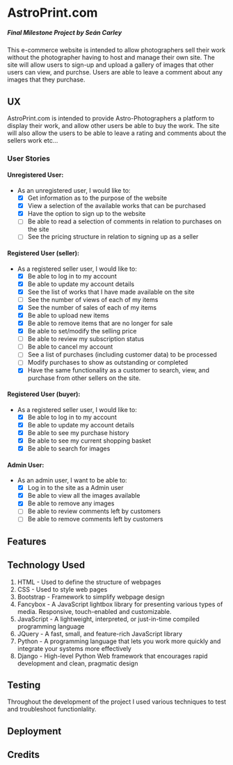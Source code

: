 # AstroPrint.com
##### Final Milestone Project by Seán Carley
This e-commerce website is intended to allow photographers sell their work 
without the photographer having to host and manage their own site. The site 
will allow users to sign-up and upload a gallery of images that other users 
can view, and purchse. Users are able to leave a comment about any images that 
they purchase.

## UX
AstroPrint.com is intended to provide Astro-Photographers a platform to display 
their work, and allow other users be able to buy the work. The site will also 
allow the users to be able to leave a rating and comments about the sellers 
work etc...

### User Stories
#### Unregistered User:
- As an unregistered user, I would like to:
  - [x] Get information as to the purpose of the website
  - [x] View a selection of the available works that can be purchased
  - [x] Have the option to sign up to the website
  - [ ] Be able to read a selection of comments in relation to purchases on the site
  - [ ] See the pricing structure in relation to signing up as a seller

#### Registered User (seller):
- As a registered seller user, I would like to:
  - [x] Be able to log in to my account
  - [x] Be able to update my account details
  - [x] See the list of works that I have made available on the site
  - [ ] See the number of views of each of my items
  - [x] See the number of sales of each of my items
  - [x] Be able to upload new items
  - [x] Be able to remove items that are no longer for sale
  - [x] Be able to set/modify the selling price
  - [ ] Be able to review my subscription status
  - [ ] Be able to cancel my account
  - [ ] See a list of purchases (including customer data) to be processed
  - [ ] Modify purchases to show as outstanding or completed
  - [x] Have the same functionality as a customer to search, view, and purchase from other sellers on the site.
#### Registered User (buyer):
- As a registered seller user, I would like to:
  - [x] Be able to log in to my account
  - [x] Be able to update my account details
  - [x] Be able to see my purchase history
  - [x] Be able to see my current shopping basket
  - [x] Be able to search for images
#### Admin User:
- As an admin user, I want to be able to:
  - [x] Log in to the site as a Admin user
  - [x] Be able to view all the images available
  - [x] Be able to remove any images
  - [ ] Be able to review comments left by customers
  - [ ] Be able to remove comments left by customers

## Features

## Technology Used
1. HTML - Used to define the structure of webpages
1. CSS - Used to style web pages
1. Bootstrap - Framework to simplify webpage design
1. Fancybox - A JavaScript lightbox library for presenting various types of 
media. Responsive, touch-enabled and customizable.
1. JavaScript - A lightweight, interpreted, or just-in-time compiled 
programming language
1. JQuery - A fast, small, and feature-rich JavaScript library
1. Python - A programming language that lets you work more quickly 
and integrate your systems more effectively
1. Django - High-level Python Web framework that encourages rapid development 
and clean, pragmatic design

## Testing
Throughout the development of the project I used various techniques to test 
and troubleshoot functionlality. 

## Deployment

## Credits
